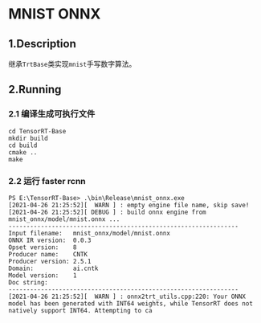 # MNIST ONNX

## 1.Description

继承`TrtBase`类实现`mnist`手写数字算法。

## 2.Running

### 2.1 编译生成可执行文件

```shell
cd TensorRT-Base
mkdir build
cd build
cmake ..
make
```

### 2.2 运行 faster rcnn

```shell
PS E:\TensorRT-Base> .\bin\Release\mnist_onnx.exe
[2021-04-26 21:25:52][  WARN ] : empty engine file name, skip save!
[2021-04-26 21:25:52][ DEBUG ] : build onnx engine from mnist_onnx/model/mnist.onnx ...
----------------------------------------------------------------
Input filename:   mnist_onnx/model/mnist.onnx
ONNX IR version:  0.0.3
Opset version:    8
Producer name:    CNTK
Producer version: 2.5.1
Domain:           ai.cntk
Model version:    1
Doc string:
----------------------------------------------------------------
[2021-04-26 21:25:52][  WARN ] : onnx2trt_utils.cpp:220: Your ONNX model has been generated with INT64 weights, while TensorRT does not natively support INT64. Attempting to ca